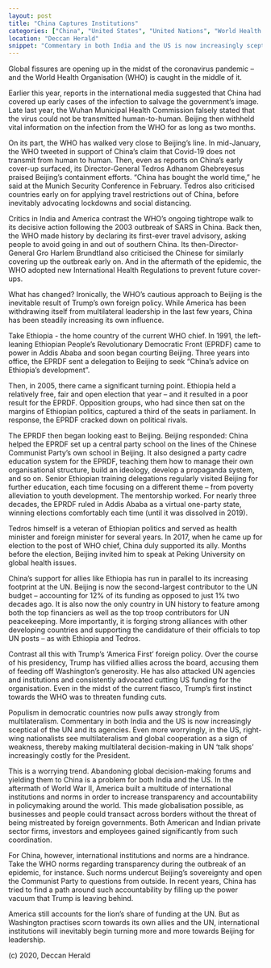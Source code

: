 ```yaml
---
layout: post
title: "China Captures Institutions"
categories: ["China", "United States", "United Nations", "World Health Organization", "coronavirus", "COVID-19"]
location: "Deccan Herald"
snippet: "Commentary in both India and the US is now increasingly sceptical of the UN and its agencies. Even more worryingly, in the US, right-wing nationalists see multilateralism and global cooperation as a sign of weakness, thereby making multilateral decision-making in UN ‘talk shops’ increasingly costly for the President. This is a worrying trend. Abandoning global decision-making forums and yielding them to China is a problem for both India and the US. (Published in Deccan Herald)"
---
```


Global fissures are opening up in the midst of the coronavirus pandemic – and the World Health Organisation (WHO) is caught in the middle of it.

Earlier this year, reports in the international media suggested that China had covered up early cases of the infection to salvage the government’s image. Late last year, the Wuhan Municipal Health Commission falsely stated that the virus could not be transmitted human-to-human. Beijing then withheld vital information on the infection from the WHO for as long as two months.

On its part, the WHO has walked very close to Beijing’s line. In mid-January, the WHO tweeted in support of China’s claim that Covid-19 does not transmit from human to human. Then, even as reports on China’s early cover-up surfaced, its Director-General Tedros Adhanom Ghebreyesus praised Beijing’s containment efforts. “China has bought the world time,” he said at the Munich Security Conference in February. Tedros also criticised countries early on for applying travel restrictions out of China, before inevitably advocating lockdowns and social distancing.

Critics in India and America contrast the WHO’s ongoing tightrope walk to its decisive action following the 2003 outbreak of SARS in China. Back then, the WHO made history by declaring its first-ever travel advisory, asking people to avoid going in and out of southern China. Its then-Director-General Gro Harlem Brundtland also criticised the Chinese for similarly covering up the outbreak early on. And in the aftermath of the epidemic, the WHO adopted new International Health Regulations to prevent future cover-ups.

What has changed? Ironically, the WHO’s cautious approach to Beijing is the inevitable result of Trump’s own foreign policy. While America has been withdrawing itself from multilateral leadership in the last few years, China has been steadily increasing its own influence.

Take Ethiopia - the home country of the current WHO chief. In 1991, the left-leaning Ethiopian People’s Revolutionary Democratic Front (EPRDF) came to power in Addis Ababa and soon began courting Beijing. Three years into office, the EPRDF sent a delegation to Beijing to seek “China’s advice on Ethiopia’s development”.

Then, in 2005, there came a significant turning point. Ethiopia held a relatively free, fair and open election that year – and it resulted in a poor result for the EPRDF. Opposition groups, who had since then sat on the margins of Ethiopian politics, captured a third of the seats in parliament. In response, the EPRDF cracked down on political rivals.

The EPRDF then began looking east to Beijing. Beijing responded: China helped the EPRDF set up a central party school on the lines of the Chinese Communist Party’s own school in Beijing. It also designed a party cadre education system for the EPRDF, teaching them how to manage their own organisational structure, build an ideology, develop a propaganda system, and so on. Senior Ethiopian training delegations regularly visited Beijing for further education, each time focusing on a different theme – from poverty alleviation to youth development. The mentorship worked. For nearly three decades, the EPRDF ruled in Addis Ababa as a virtual one-party state, winning elections comfortably each time (until it was dissolved in 2019).

Tedros himself is a veteran of Ethiopian politics and served as health minister and foreign minister for several years. In 2017, when he came up for election to the post of WHO chief, China duly supported its ally. Months before the election, Beijing invited him to speak at Peking University on global health issues.

China’s support for allies like Ethiopia has run in parallel to its increasing footprint at the UN. Beijing is now the second-largest contributor to the UN budget – accounting for 12% of its funding as opposed to just 1% two decades ago. It is also now the only country in UN history to feature among both the top financiers as well as the top troop contributors for UN peacekeeping. More importantly, it is forging strong alliances with other developing countries and supporting the candidature of their officials to top UN posts – as with Ethiopia and Tedros.

Contrast all this with Trump’s ‘America First’ foreign policy. Over the course of his presidency, Trump has vilified allies across the board, accusing them of feeding off Washington’s generosity. He has also attacked UN agencies and institutions and consistently advocated cutting US funding for the organisation. Even in the midst of the current fiasco, Trump’s first instinct towards the WHO was to threaten funding cuts.

Populism in democratic countries now pulls away strongly from multilateralism. Commentary in both India and the US is now increasingly sceptical of the UN and its agencies. Even more worryingly, in the US, right-wing nationalists see multilateralism and global cooperation as a sign of weakness, thereby making multilateral decision-making in UN ‘talk shops’ increasingly costly for the President.

This is a worrying trend. Abandoning global decision-making forums and yielding them to China is a problem for both India and the US. In the aftermath of World War II, America built a multitude of international institutions and norms in order to increase transparency and accountability in policymaking around the world. This made globalisation possible, as businesses and people could transact across borders without the threat of being mistreated by foreign governments. Both American and Indian private sector firms, investors and employees gained significantly from such coordination.

For China, however, international institutions and norms are a hindrance. Take the WHO norms regarding transparency during the outbreak of an epidemic, for instance. Such norms undercut Beijing’s sovereignty and open the Communist Party to questions from outside. In recent years, China has tried to find a path around such accountability by filling up the power vacuum that Trump is leaving behind.

America still accounts for the lion’s share of funding at the UN. But as Washington practises scorn towards its own allies and the UN, international institutions will inevitably begin turning more and more towards Beijing for leadership.

(c) 2020, Deccan Herald
